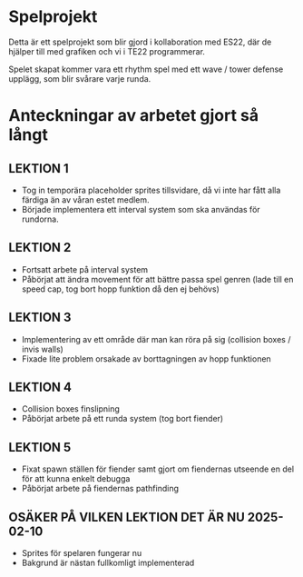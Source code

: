 # Spelprojekt
Detta är ett spelprojekt som blir gjord i kollaboration med ES22, där de hjälper till med grafiken och vi i TE22 programmerar.

Spelet skapat kommer vara ett rhythm spel med ett wave / tower defense upplägg, som blir svårare varje runda.

# Anteckningar av arbetet gjort så långt

## LEKTION 1
- Tog in temporära placeholder sprites tillsvidare, då vi inte har fått alla färdiga än av våran estet medlem.
- Började implementera ett interval system som ska användas för rundorna.

## LEKTION 2
- Fortsatt arbete på interval system
- Påbörjat att ändra movement för att bättre passa spel genren (lade till en speed cap, tog bort hopp funktion då den ej behövs)

## LEKTION 3
- Implementering av ett område där man kan röra på sig (collision boxes / invis walls)
- Fixade lite problem orsakade av borttagningen av hopp funktionen

## LEKTION 4
- Collision boxes finslipning
- Påbörjat arbete på ett runda system (tog bort fiender)

## LEKTION 5
- Fixat spawn ställen för fiender samt gjort om fiendernas utseende en del för att kunna enkelt debugga
- Påbörjat arbete på fiendernas pathfinding

## OSÄKER PÅ VILKEN LEKTION DET ÄR NU 2025-02-10
- Sprites för spelaren fungerar nu
- Bakgrund är nästan fullkomligt implementerad
